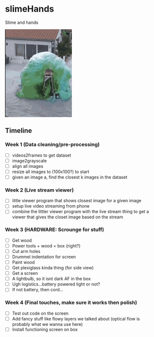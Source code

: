 # slimeHands

Slime and hands

![Slime](SLIME.gif "Slime")


## Timeline

### Week 1 (Data cleaning/pre-processing)
- [ ] videos2frames to get dataset
- [ ] image2grayscale
- [ ] align all images
- [ ] resize all images to (100x100?) to start
- [ ] given an image a, find the closest k images in the dataset

### Week 2 (Live stream viewer)
- [ ] little viewer program that shows closest image for a given image
- [ ] setup live video streaming from phone
- [ ] combine the littler viewer program with the live stream thing to get a viewer that gives the closet image based on the stream

### Week 3 (HARDWARE: Scrounge for stuff)
- [ ] Get wood
- [ ] Power tools + wood = box (right?)
- [ ] Cut arm holes
- [ ] Drummel indentation for screen
- [ ] Paint wood
- [ ] Get plexiglass kinda thing (for side view)
- [ ] Get a screen
- [ ] A lightbulb, so it isnt dark AF in the box
- [ ] Ugh logistics...battery powered light or not?
- [ ] If not battery, then cord...

### Week 4 (Final touches, make sure it works then polish)
- [ ] Test out code on the screen
- [ ] Add fancy stuff like flowy layers we talked about (optical flow is probably what we wanna use here)
- [ ] Install functioning screen on box
